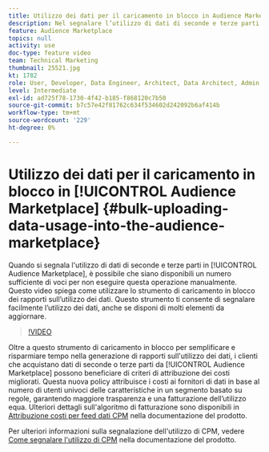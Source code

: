 ```yaml
---
title: Utilizzo dei dati per il caricamento in blocco in Audience Marketplace
description: Nel segnalare l’utilizzo di dati di seconde e terze parti nell’Audience Marketplace, potresti avere un numero sufficiente di voci per non volerle fare a mano. Questo video illustra come utilizzare lo strumento di caricamento in blocco dei rapporti sull’utilizzo dei dati, in modo da poter segnalare facilmente l’utilizzo dei dati, anche in presenza di numerosi elementi da aggiornare.
feature: Audience Marketplace
topics: null
activity: use
doc-type: feature video
team: Technical Marketing
thumbnail: 25521.jpg
kt: 1782
role: User, Developer, Data Engineer, Architect, Data Architect, Admin, Leader
level: Intermediate
exl-id: ad725f78-1730-4f42-b185-f868120c7b50
source-git-commit: b7c57e42f81762c634f534602d242092b6af414b
workflow-type: tm+mt
source-wordcount: '229'
ht-degree: 0%

---
```


# Utilizzo dei dati per il caricamento in blocco in [!UICONTROL Audience Marketplace] {#bulk-uploading-data-usage-into-the-audience-marketplace}

Quando si segnala l&#39;utilizzo di dati di seconde e terze parti in [!UICONTROL Audience Marketplace], è possibile che siano disponibili un numero sufficiente di voci per non eseguire questa operazione manualmente. Questo video spiega come utilizzare lo strumento di caricamento in blocco dei rapporti sull’utilizzo dei dati. Questo strumento ti consente di segnalare facilmente l’utilizzo dei dati, anche se disponi di molti elementi da aggiornare.

>[!VIDEO](https://video.tv.adobe.com/v/326669/?quality=12&captions=ita)

Oltre a questo strumento di caricamento in blocco per semplificare e risparmiare tempo nella generazione di rapporti sull&#39;utilizzo dei dati, i clienti che acquistano dati di seconde o terze parti da [!UICONTROL Audience Marketplace] possono beneficiare di criteri di attribuzione dei costi migliorati. Questa nuova policy attribuisce i costi ai fornitori di dati in base al numero di utenti univoci delle caratteristiche in un segmento basato su regole, garantendo maggiore trasparenza e una fatturazione dell’utilizzo equa.
Ulteriori dettagli sull&#39;algoritmo di fatturazione sono disponibili in [Attribuzione costi per feed dati CPM](https://experiencecloud.adobe.com/resources/help/it_IT/aam/marketplace_cpm_billing.html) nella documentazione del prodotto.

Per ulteriori informazioni sulla segnalazione dell&#39;utilizzo di CPM, vedere [Come segnalare l&#39;utilizzo di CPM](https://experiencecloud.adobe.com/resources/help/it_IT/aam/t_marketplace_report_cpm_usage.html) nella documentazione del prodotto.
